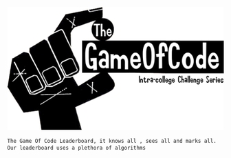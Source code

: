    ![GAME OF CODE](https://github.com/aakashrstg00/dsc/blob/master/img/logo-challenge.png?raw=true)
   
    
    The Game Of Code Leaderboard, it knows all , sees all and marks all.
    Our leaderboard uses a plethora of algorithms
    
   
